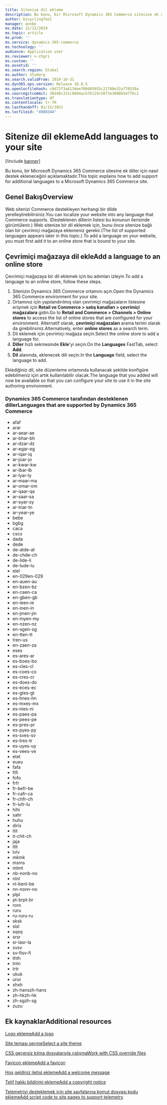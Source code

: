 ```yaml
---
title: Sitenize dil ekleme
description: Bu konu, bir Microsoft Dynamics 365 Commerce sitesine ek diller için nasıl destek ekleneceğini açıklamaktadır.
author: bicyclingfool
manager: annbe
ms.date: 12/12/2019
ms.topic: article
ms.prod: ''
ms.service: dynamics-365-commerce
ms.technology: ''
audience: Application user
ms.reviewer: v-chgri
ms.custom: ''
ms.assetid: ''
ms.search.region: Global
ms.author: StuHarg
ms.search.validFrom: 2019-10-31
ms.dyn365.ops.version: Release 10.0.5
ms.openlocfilehash: c8d72f3a613deef80685955c21708e32a770539a
ms.sourcegitcommit: 38d40c331c8894acb7b119c5073e3088b54776c1
ms.translationtype: HT
ms.contentlocale: tr-TR
ms.lasthandoff: 01/15/2021
ms.locfileid: "4980344"
---
```

# <a name="add-languages-to-your-site"></a><span data-ttu-id="9ece4-103">Sitenize dil ekleme</span><span class="sxs-lookup"><span data-stu-id="9ece4-103">Add languages to your site</span></span>


[!include [banner](includes/banner.md)]

<span data-ttu-id="9ece4-104">Bu konu, bir Microsoft Dynamics 365 Commerce sitesine ek diller için nasıl destek ekleneceğini açıklamaktadır.</span><span class="sxs-lookup"><span data-stu-id="9ece4-104">This topic explains how to add support for additional languages to a Microsoft Dynamics 365 Commerce site.</span></span>

## <a name="overview"></a><span data-ttu-id="9ece4-105">Genel Bakış</span><span class="sxs-lookup"><span data-stu-id="9ece4-105">Overview</span></span>

<span data-ttu-id="9ece4-106">Web sitenizi Commerce destekleyen herhangi bir dilde yerelleştirebilirsiniz.</span><span class="sxs-lookup"><span data-stu-id="9ece4-106">You can localize your website into any language that Commerce supports.</span></span> <span data-ttu-id="9ece4-107">(Desteklenen dillerin listesi bu konunun ilerisinde görüntülenir.) Web sitenize bir dil eklemek için, bunu önce sitenize bağlı olan bir çevrimiçi mağazaya eklemeniz gerekir.</span><span class="sxs-lookup"><span data-stu-id="9ece4-107">(The list of supported languages appears later in this topic.) To add a language on your website, you must first add it to an online store that is bound to your site.</span></span>

## <a name="add-a-language-to-an-online-store"></a><span data-ttu-id="9ece4-108">Çevrimiçi mağazaya dil ekle</span><span class="sxs-lookup"><span data-stu-id="9ece4-108">Add a language to an online store</span></span>

<span data-ttu-id="9ece4-109">Çevrimiçi mağazaya bir dil eklemek için bu adımları izleyin.</span><span class="sxs-lookup"><span data-stu-id="9ece4-109">To add a language to an online store, follow these steps.</span></span>

1. <span data-ttu-id="9ece4-110">Sitenizin Dynamics 365 Commerce ortamını açın.</span><span class="sxs-lookup"><span data-stu-id="9ece4-110">Open the Dynamics 365 Commerce environment for your site.</span></span>
1. <span data-ttu-id="9ece4-111">Ortamınız için yapılandırılmış olan çevrimiçi mağazaların listesine erişmek için **Retail ve Commerce \> satış kanalları \> çevrimiçi mağazalara** gidin.</span><span class="sxs-lookup"><span data-stu-id="9ece4-111">Go to **Retail and Commerce \> Channels \> Online stores** to access the list of online stores that are configured for your environment.</span></span> <span data-ttu-id="9ece4-112">Alternatif olarak, **çevrimiçi mağazaları** arama terimi olarak da girebilirsiniz.</span><span class="sxs-lookup"><span data-stu-id="9ece4-112">Alternatively, enter **online stores** as a search term.</span></span>
1. <span data-ttu-id="9ece4-113">Dil eklemek için çevrimiçi mağaza seçin.</span><span class="sxs-lookup"><span data-stu-id="9ece4-113">Select the online store to add a language for.</span></span>
1. <span data-ttu-id="9ece4-114">**Diller** hızlı sekmesinde **Ekle**'yi seçin.</span><span class="sxs-lookup"><span data-stu-id="9ece4-114">On the **Languages** FastTab, select **Add**.</span></span>
1. <span data-ttu-id="9ece4-115">**Dil** alanında, eklenecek dili seçin.</span><span class="sxs-lookup"><span data-stu-id="9ece4-115">In the **Language** field, select the language to add.</span></span>

<span data-ttu-id="9ece4-116">Eklediğiniz dil, site düzenleme ortamında kullanacak şekilde konfigüre edebilmeniz için artık kullanılabilir olacak.</span><span class="sxs-lookup"><span data-stu-id="9ece4-116">The language that you added will now be available so that you can configure your site to use it in the site authoring environment.</span></span>

### <a name="languages-that-are-supported-by-dynamics-365-commerce"></a><span data-ttu-id="9ece4-117">Dynamics 365 Commerce tarafından desteklenen diller</span><span class="sxs-lookup"><span data-stu-id="9ece4-117">Languages that are supported by Dynamics 365 Commerce</span></span>

- <span data-ttu-id="9ece4-118">af</span><span class="sxs-lookup"><span data-stu-id="9ece4-118">af</span></span>
- <span data-ttu-id="9ece4-119">ar</span><span class="sxs-lookup"><span data-stu-id="9ece4-119">ar</span></span>
- <span data-ttu-id="9ece4-120">ar-ae</span><span class="sxs-lookup"><span data-stu-id="9ece4-120">ar-ae</span></span>
- <span data-ttu-id="9ece4-121">ar-bh</span><span class="sxs-lookup"><span data-stu-id="9ece4-121">ar-bh</span></span>
- <span data-ttu-id="9ece4-122">ar-dz</span><span class="sxs-lookup"><span data-stu-id="9ece4-122">ar-dz</span></span>
- <span data-ttu-id="9ece4-123">ar-eg</span><span class="sxs-lookup"><span data-stu-id="9ece4-123">ar-eg</span></span>
- <span data-ttu-id="9ece4-124">ar-iq</span><span class="sxs-lookup"><span data-stu-id="9ece4-124">ar-iq</span></span>
- <span data-ttu-id="9ece4-125">ar-jo</span><span class="sxs-lookup"><span data-stu-id="9ece4-125">ar-jo</span></span>
- <span data-ttu-id="9ece4-126">ar-kw</span><span class="sxs-lookup"><span data-stu-id="9ece4-126">ar-kw</span></span>
- <span data-ttu-id="9ece4-127">ar-lb</span><span class="sxs-lookup"><span data-stu-id="9ece4-127">ar-lb</span></span>
- <span data-ttu-id="9ece4-128">ar-ly</span><span class="sxs-lookup"><span data-stu-id="9ece4-128">ar-ly</span></span>
- <span data-ttu-id="9ece4-129">ar-ma</span><span class="sxs-lookup"><span data-stu-id="9ece4-129">ar-ma</span></span>
- <span data-ttu-id="9ece4-130">ar-om</span><span class="sxs-lookup"><span data-stu-id="9ece4-130">ar-om</span></span>
- <span data-ttu-id="9ece4-131">ar-qa</span><span class="sxs-lookup"><span data-stu-id="9ece4-131">ar-qa</span></span>
- <span data-ttu-id="9ece4-132">ar-sa</span><span class="sxs-lookup"><span data-stu-id="9ece4-132">ar-sa</span></span>
- <span data-ttu-id="9ece4-133">ar-sy</span><span class="sxs-lookup"><span data-stu-id="9ece4-133">ar-sy</span></span>
- <span data-ttu-id="9ece4-134">ar-tn</span><span class="sxs-lookup"><span data-stu-id="9ece4-134">ar-tn</span></span>
- <span data-ttu-id="9ece4-135">ar-ye</span><span class="sxs-lookup"><span data-stu-id="9ece4-135">ar-ye</span></span>
- <span data-ttu-id="9ece4-136">be</span><span class="sxs-lookup"><span data-stu-id="9ece4-136">be</span></span>
- <span data-ttu-id="9ece4-137">bg</span><span class="sxs-lookup"><span data-stu-id="9ece4-137">bg</span></span>
- <span data-ttu-id="9ece4-138">ca</span><span class="sxs-lookup"><span data-stu-id="9ece4-138">ca</span></span>
- <span data-ttu-id="9ece4-139">cs</span><span class="sxs-lookup"><span data-stu-id="9ece4-139">cs</span></span>
- <span data-ttu-id="9ece4-140">da</span><span class="sxs-lookup"><span data-stu-id="9ece4-140">da</span></span>
- <span data-ttu-id="9ece4-141">de</span><span class="sxs-lookup"><span data-stu-id="9ece4-141">de</span></span>
- <span data-ttu-id="9ece4-142">de-at</span><span class="sxs-lookup"><span data-stu-id="9ece4-142">de-at</span></span>
- <span data-ttu-id="9ece4-143">de-ch</span><span class="sxs-lookup"><span data-stu-id="9ece4-143">de-ch</span></span>
- <span data-ttu-id="9ece4-144">de-li</span><span class="sxs-lookup"><span data-stu-id="9ece4-144">de-li</span></span>
- <span data-ttu-id="9ece4-145">de-lu</span><span class="sxs-lookup"><span data-stu-id="9ece4-145">de-lu</span></span>
- <span data-ttu-id="9ece4-146">el</span><span class="sxs-lookup"><span data-stu-id="9ece4-146">el</span></span>
- <span data-ttu-id="9ece4-147">en-029</span><span class="sxs-lookup"><span data-stu-id="9ece4-147">en-029</span></span>
- <span data-ttu-id="9ece4-148">en-au</span><span class="sxs-lookup"><span data-stu-id="9ece4-148">en-au</span></span>
- <span data-ttu-id="9ece4-149">en-bz</span><span class="sxs-lookup"><span data-stu-id="9ece4-149">en-bz</span></span>
- <span data-ttu-id="9ece4-150">en-ca</span><span class="sxs-lookup"><span data-stu-id="9ece4-150">en-ca</span></span>
- <span data-ttu-id="9ece4-151">en-gb</span><span class="sxs-lookup"><span data-stu-id="9ece4-151">en-gb</span></span>
- <span data-ttu-id="9ece4-152">en-ie</span><span class="sxs-lookup"><span data-stu-id="9ece4-152">en-ie</span></span>
- <span data-ttu-id="9ece4-153">en-in</span><span class="sxs-lookup"><span data-stu-id="9ece4-153">en-in</span></span>
- <span data-ttu-id="9ece4-154">en-jm</span><span class="sxs-lookup"><span data-stu-id="9ece4-154">en-jm</span></span>
- <span data-ttu-id="9ece4-155">en-my</span><span class="sxs-lookup"><span data-stu-id="9ece4-155">en-my</span></span>
- <span data-ttu-id="9ece4-156">en-nz</span><span class="sxs-lookup"><span data-stu-id="9ece4-156">en-nz</span></span>
- <span data-ttu-id="9ece4-157">en-sg</span><span class="sxs-lookup"><span data-stu-id="9ece4-157">en-sg</span></span>
- <span data-ttu-id="9ece4-158">en-tt</span><span class="sxs-lookup"><span data-stu-id="9ece4-158">en-tt</span></span>
- <span data-ttu-id="9ece4-159">tr</span><span class="sxs-lookup"><span data-stu-id="9ece4-159">en-us</span></span>
- <span data-ttu-id="9ece4-160">en-za</span><span class="sxs-lookup"><span data-stu-id="9ece4-160">en-za</span></span>
- <span data-ttu-id="9ece4-161">es</span><span class="sxs-lookup"><span data-stu-id="9ece4-161">es</span></span>
- <span data-ttu-id="9ece4-162">es-ar</span><span class="sxs-lookup"><span data-stu-id="9ece4-162">es-ar</span></span>
- <span data-ttu-id="9ece4-163">es-bo</span><span class="sxs-lookup"><span data-stu-id="9ece4-163">es-bo</span></span>
- <span data-ttu-id="9ece4-164">es-cl</span><span class="sxs-lookup"><span data-stu-id="9ece4-164">es-cl</span></span>
- <span data-ttu-id="9ece4-165">es-co</span><span class="sxs-lookup"><span data-stu-id="9ece4-165">es-co</span></span>
- <span data-ttu-id="9ece4-166">es-cr</span><span class="sxs-lookup"><span data-stu-id="9ece4-166">es-cr</span></span>
- <span data-ttu-id="9ece4-167">es-do</span><span class="sxs-lookup"><span data-stu-id="9ece4-167">es-do</span></span>
- <span data-ttu-id="9ece4-168">es-ec</span><span class="sxs-lookup"><span data-stu-id="9ece4-168">es-ec</span></span>
- <span data-ttu-id="9ece4-169">es-gt</span><span class="sxs-lookup"><span data-stu-id="9ece4-169">es-gt</span></span>
- <span data-ttu-id="9ece4-170">es-hn</span><span class="sxs-lookup"><span data-stu-id="9ece4-170">es-hn</span></span>
- <span data-ttu-id="9ece4-171">es-mx</span><span class="sxs-lookup"><span data-stu-id="9ece4-171">es-mx</span></span>
- <span data-ttu-id="9ece4-172">es-ni</span><span class="sxs-lookup"><span data-stu-id="9ece4-172">es-ni</span></span>
- <span data-ttu-id="9ece4-173">es-pa</span><span class="sxs-lookup"><span data-stu-id="9ece4-173">es-pa</span></span>
- <span data-ttu-id="9ece4-174">es-pe</span><span class="sxs-lookup"><span data-stu-id="9ece4-174">es-pe</span></span>
- <span data-ttu-id="9ece4-175">es-pr</span><span class="sxs-lookup"><span data-stu-id="9ece4-175">es-pr</span></span>
- <span data-ttu-id="9ece4-176">es-py</span><span class="sxs-lookup"><span data-stu-id="9ece4-176">es-py</span></span>
- <span data-ttu-id="9ece4-177">es-sv</span><span class="sxs-lookup"><span data-stu-id="9ece4-177">es-sv</span></span>
- <span data-ttu-id="9ece4-178">es-tr</span><span class="sxs-lookup"><span data-stu-id="9ece4-178">es-tr</span></span>
- <span data-ttu-id="9ece4-179">es-uy</span><span class="sxs-lookup"><span data-stu-id="9ece4-179">es-uy</span></span>
- <span data-ttu-id="9ece4-180">es-ve</span><span class="sxs-lookup"><span data-stu-id="9ece4-180">es-ve</span></span>
- <span data-ttu-id="9ece4-181">et</span><span class="sxs-lookup"><span data-stu-id="9ece4-181">et</span></span>
- <span data-ttu-id="9ece4-182">eu</span><span class="sxs-lookup"><span data-stu-id="9ece4-182">eu</span></span>
- <span data-ttu-id="9ece4-183">fa</span><span class="sxs-lookup"><span data-stu-id="9ece4-183">fa</span></span>
- <span data-ttu-id="9ece4-184">fi</span><span class="sxs-lookup"><span data-stu-id="9ece4-184">fi</span></span>
- <span data-ttu-id="9ece4-185">fo</span><span class="sxs-lookup"><span data-stu-id="9ece4-185">fo</span></span>
- <span data-ttu-id="9ece4-186">fr</span><span class="sxs-lookup"><span data-stu-id="9ece4-186">fr</span></span>
- <span data-ttu-id="9ece4-187">fr-be</span><span class="sxs-lookup"><span data-stu-id="9ece4-187">fr-be</span></span>
- <span data-ttu-id="9ece4-188">fr-ca</span><span class="sxs-lookup"><span data-stu-id="9ece4-188">fr-ca</span></span>
- <span data-ttu-id="9ece4-189">fr-ch</span><span class="sxs-lookup"><span data-stu-id="9ece4-189">fr-ch</span></span>
- <span data-ttu-id="9ece4-190">fr-lu</span><span class="sxs-lookup"><span data-stu-id="9ece4-190">fr-lu</span></span>
- <span data-ttu-id="9ece4-191">hi</span><span class="sxs-lookup"><span data-stu-id="9ece4-191">hi</span></span>
- <span data-ttu-id="9ece4-192">sa</span><span class="sxs-lookup"><span data-stu-id="9ece4-192">hr</span></span>
- <span data-ttu-id="9ece4-193">hu</span><span class="sxs-lookup"><span data-stu-id="9ece4-193">hu</span></span>
- <span data-ttu-id="9ece4-194">dir</span><span class="sxs-lookup"><span data-stu-id="9ece4-194">is</span></span>
- <span data-ttu-id="9ece4-195">it</span><span class="sxs-lookup"><span data-stu-id="9ece4-195">it</span></span>
- <span data-ttu-id="9ece4-196">it-ch</span><span class="sxs-lookup"><span data-stu-id="9ece4-196">it-ch</span></span>
- <span data-ttu-id="9ece4-197">ja</span><span class="sxs-lookup"><span data-stu-id="9ece4-197">ja</span></span>
- <span data-ttu-id="9ece4-198">lt</span><span class="sxs-lookup"><span data-stu-id="9ece4-198">lt</span></span>
- <span data-ttu-id="9ece4-199">lv</span><span class="sxs-lookup"><span data-stu-id="9ece4-199">lv</span></span>
- <span data-ttu-id="9ece4-200">mk</span><span class="sxs-lookup"><span data-stu-id="9ece4-200">mk</span></span>
- <span data-ttu-id="9ece4-201">ms</span><span class="sxs-lookup"><span data-stu-id="9ece4-201">ms</span></span>
- <span data-ttu-id="9ece4-202">mt</span><span class="sxs-lookup"><span data-stu-id="9ece4-202">mt</span></span>
- <span data-ttu-id="9ece4-203">nb-no</span><span class="sxs-lookup"><span data-stu-id="9ece4-203">nb-no</span></span>
- <span data-ttu-id="9ece4-204">nl</span><span class="sxs-lookup"><span data-stu-id="9ece4-204">nl</span></span>
- <span data-ttu-id="9ece4-205">nl-be</span><span class="sxs-lookup"><span data-stu-id="9ece4-205">nl-be</span></span>
- <span data-ttu-id="9ece4-206">nn-no</span><span class="sxs-lookup"><span data-stu-id="9ece4-206">nn-no</span></span>
- <span data-ttu-id="9ece4-207">pl</span><span class="sxs-lookup"><span data-stu-id="9ece4-207">pl</span></span>
- <span data-ttu-id="9ece4-208">pt-br</span><span class="sxs-lookup"><span data-stu-id="9ece4-208">pt-br</span></span>
- <span data-ttu-id="9ece4-209">ro</span><span class="sxs-lookup"><span data-stu-id="9ece4-209">ro</span></span>
- <span data-ttu-id="9ece4-210">ru</span><span class="sxs-lookup"><span data-stu-id="9ece4-210">ru</span></span>
- <span data-ttu-id="9ece4-211">ru-ru</span><span class="sxs-lookup"><span data-stu-id="9ece4-211">ru-ru</span></span>
- <span data-ttu-id="9ece4-212">sk</span><span class="sxs-lookup"><span data-stu-id="9ece4-212">sk</span></span>
- <span data-ttu-id="9ece4-213">sl</span><span class="sxs-lookup"><span data-stu-id="9ece4-213">sl</span></span>
- <span data-ttu-id="9ece4-214">sq</span><span class="sxs-lookup"><span data-stu-id="9ece4-214">sq</span></span>
- <span data-ttu-id="9ece4-215">sr</span><span class="sxs-lookup"><span data-stu-id="9ece4-215">sr</span></span>
- <span data-ttu-id="9ece4-216">sr-la</span><span class="sxs-lookup"><span data-stu-id="9ece4-216">sr-la</span></span>
- <span data-ttu-id="9ece4-217">sv</span><span class="sxs-lookup"><span data-stu-id="9ece4-217">sv</span></span>
- <span data-ttu-id="9ece4-218">sv-fi</span><span class="sxs-lookup"><span data-stu-id="9ece4-218">sv-fi</span></span>
- <span data-ttu-id="9ece4-219">th</span><span class="sxs-lookup"><span data-stu-id="9ece4-219">th</span></span>
- <span data-ttu-id="9ece4-220">tn</span><span class="sxs-lookup"><span data-stu-id="9ece4-220">tn</span></span>
- <span data-ttu-id="9ece4-221">tr</span><span class="sxs-lookup"><span data-stu-id="9ece4-221">tr</span></span>
- <span data-ttu-id="9ece4-222">uk</span><span class="sxs-lookup"><span data-stu-id="9ece4-222">uk</span></span>
- <span data-ttu-id="9ece4-223">ur</span><span class="sxs-lookup"><span data-stu-id="9ece4-223">ur</span></span>
- <span data-ttu-id="9ece4-224">xh</span><span class="sxs-lookup"><span data-stu-id="9ece4-224">xh</span></span>
- <span data-ttu-id="9ece4-225">zh-hans</span><span class="sxs-lookup"><span data-stu-id="9ece4-225">zh-hans</span></span>
- <span data-ttu-id="9ece4-226">zh-hk</span><span class="sxs-lookup"><span data-stu-id="9ece4-226">zh-hk</span></span>
- <span data-ttu-id="9ece4-227">zh-sg</span><span class="sxs-lookup"><span data-stu-id="9ece4-227">zh-sg</span></span>
- <span data-ttu-id="9ece4-228">zu</span><span class="sxs-lookup"><span data-stu-id="9ece4-228">zu</span></span>

## <a name="additional-resources"></a><span data-ttu-id="9ece4-229">Ek kaynaklar</span><span class="sxs-lookup"><span data-stu-id="9ece4-229">Additional resources</span></span>

[<span data-ttu-id="9ece4-230">Logo ekleme</span><span class="sxs-lookup"><span data-stu-id="9ece4-230">Add a logo</span></span>](add-logo.md)

[<span data-ttu-id="9ece4-231">Site teması seçme</span><span class="sxs-lookup"><span data-stu-id="9ece4-231">Select a site theme</span></span>](select-site-theme.md)

[<span data-ttu-id="9ece4-232">CSS geçersiz kılma dosyalarıyla çalışma</span><span class="sxs-lookup"><span data-stu-id="9ece4-232">Work with CSS override files</span></span>](css-override-files.md)

[<span data-ttu-id="9ece4-233">Favicon ekleme</span><span class="sxs-lookup"><span data-stu-id="9ece4-233">Add a favicon</span></span>](add-favicon.md)

[<span data-ttu-id="9ece4-234">Hoş geldiniz iletisi ekleme</span><span class="sxs-lookup"><span data-stu-id="9ece4-234">Add a welcome message</span></span>](add-welcome-message.md)

[<span data-ttu-id="9ece4-235">Telif hakkı bildirimi ekleme</span><span class="sxs-lookup"><span data-stu-id="9ece4-235">Add a copyright notice</span></span>](add-copyright-notice.md)

[<span data-ttu-id="9ece4-236">Telemetriyi desteklemek için site sayfalarına komut dosyası kodu ekleme</span><span class="sxs-lookup"><span data-stu-id="9ece4-236">Add script code to site pages to support telemetry</span></span>](add-telemetry.md)
